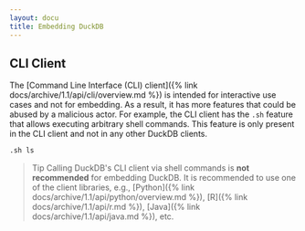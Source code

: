 ```yaml
---
layout: docu
title: Embedding DuckDB
---
```


## CLI Client

The [Command Line Interface (CLI) client]({% link docs/archive/1.1/api/cli/overview.md %}) is intended for interactive use cases and not for embedding.
As a result, it has more features that could be abused by a malicious actor.
For example, the CLI client has the `.sh` feature that allows executing arbitrary shell commands.
This feature is only present in the CLI client and not in any other DuckDB clients.

```sql
.sh ls
```

> Tip Calling DuckDB's CLI client via shell commands is **not recommended** for embedding DuckDB. It is recommended to use one of the client libraries, e.g., [Python]({% link docs/archive/1.1/api/python/overview.md %}), [R]({% link docs/archive/1.1/api/r.md %}), [Java]({% link docs/archive/1.1/api/java.md %}), etc.